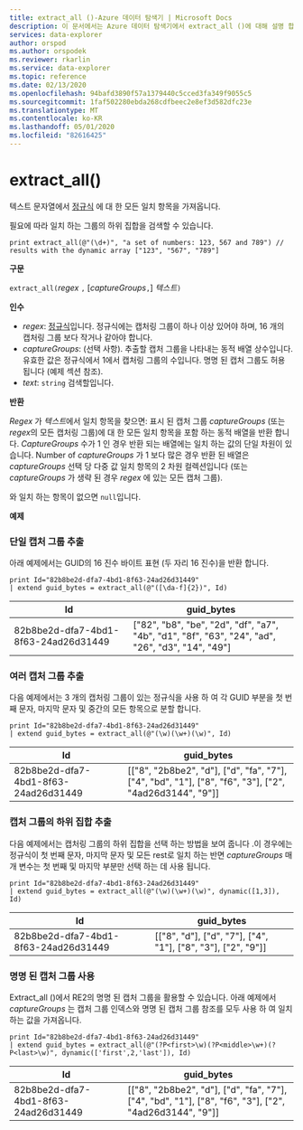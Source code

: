 ```yaml
---
title: extract_all ()-Azure 데이터 탐색기 | Microsoft Docs
description: 이 문서에서는 Azure 데이터 탐색기에서 extract_all ()에 대해 설명 합니다.
services: data-explorer
author: orspod
ms.author: orspodek
ms.reviewer: rkarlin
ms.service: data-explorer
ms.topic: reference
ms.date: 02/13/2020
ms.openlocfilehash: 94bafd3890f57a1379440c5cced3fa349f9055c5
ms.sourcegitcommit: 1faf502280ebda268cdfbeec2e8ef3d582dfc23e
ms.translationtype: MT
ms.contentlocale: ko-KR
ms.lasthandoff: 05/01/2020
ms.locfileid: "82616425"
---
```

# <a name="extract_all"></a>extract_all()

텍스트 문자열에서 [정규식](./re2.md) 에 대 한 모든 일치 항목을 가져옵니다.

필요에 따라 일치 하는 그룹의 하위 집합을 검색할 수 있습니다.

```kusto
print extract_all(@"(\d+)", "a set of numbers: 123, 567 and 789") // results with the dynamic array ["123", "567", "789"]
```

**구문**

`extract_all(`*regex* `,` [*captureGroups*`,`] *텍스트*`)`

**인수**

* *regex*: [정규식](./re2.md)입니다. 정규식에는 캡처링 그룹이 하나 이상 있어야 하며, 16 개의 캡처링 그룹 보다 작거나 같아야 합니다.
* *captureGroups*: (선택 사항). 추출할 캡처 그룹을 나타내는 동적 배열 상수입니다. 유효한 값은 정규식에서 1에서 캡처링 그룹의 수입니다. 명명 된 캡처 그룹도 허용 됩니다 (예제 섹션 참조).
* *text*: `string` 검색할입니다.

**반환**

*Regex* 가 *텍스트*에서 일치 항목을 찾으면: 표시 된 캡처 그룹 *captureGroups* (또는 *regex*의 모든 캡처링 그룹)에 대 한 모든 일치 항목을 포함 하는 동적 배열을 반환 합니다.
*CaptureGroups* 수가 1 인 경우 반환 되는 배열에는 일치 하는 값의 단일 차원이 있습니다.
Number of *captureGroups* 가 1 보다 많은 경우 반환 된 배열은 *captureGroups* 선택 당 다중 값 일치 항목의 2 차원 컬렉션입니다 (또는 *captureGroups* 가 생략 된 경우 *regex* 에 있는 모든 캡처 그룹). 

와 일치 하는 항목이 없으면 `null`입니다. 

**예제**

### <a name="extracting-single-capture-group"></a>단일 캡처 그룹 추출
아래 예제에서는 GUID의 16 진수 바이트 표현 (두 자리 16 진수)을 반환 합니다.

```kusto
print Id="82b8be2d-dfa7-4bd1-8f63-24ad26d31449"
| extend guid_bytes = extract_all(@"([\da-f]{2})", Id) 
```

|Id|guid_bytes|
|---|---|
|82b8be2d-dfa7-4bd1-8f63-24ad26d31449|["82", "b8", "be", "2d", "df", "a7", "4b", "d1", "8f", "63", "24", "ad", "26", "d3", "14", "49"]|

### <a name="extracting-several-capture-groups"></a>여러 캡처 그룹 추출 
다음 예제에서는 3 개의 캡처링 그룹이 있는 정규식을 사용 하 여 각 GUID 부분을 첫 번째 문자, 마지막 문자 및 중간의 모든 항목으로 분할 합니다.

```kusto
print Id="82b8be2d-dfa7-4bd1-8f63-24ad26d31449"
| extend guid_bytes = extract_all(@"(\w)(\w+)(\w)", Id) 
```

|Id|guid_bytes|
|---|---|
|82b8be2d-dfa7-4bd1-8f63-24ad26d31449|[["8", "2b8be2", "d"], ["d", "fa", "7"], ["4", "bd", "1"], ["8", "f6", "3"], ["2", "4ad26d3144", "9"]]|

### <a name="extracting-subset-of-capture-groups"></a>캡처 그룹의 하위 집합 추출

다음 예제에서는 캡처링 그룹의 하위 집합을 선택 하는 방법을 보여 줍니다 .이 경우에는 정규식이 첫 번째 문자, 마지막 문자 및 모든 rest로 일치 하는 반면 *captureGroups* 매개 변수는 첫 번째 및 마지막 부분만 선택 하는 데 사용 됩니다. 

```kusto
print Id="82b8be2d-dfa7-4bd1-8f63-24ad26d31449"
| extend guid_bytes = extract_all(@"(\w)(\w+)(\w)", dynamic([1,3]), Id) 
```

|Id|guid_bytes|
|---|---|
|82b8be2d-dfa7-4bd1-8f63-24ad26d31449|[["8", "d"], ["d", "7"], ["4", "1"], ["8", "3"], ["2", "9"]]|


### <a name="using-named-capture-groups"></a>명명 된 캡처 그룹 사용

Extract_all ()에서 RE2의 명명 된 캡처 그룹을 활용할 수 있습니다. 아래 예제에서 *captureGroups* 는 캡처 그룹 인덱스와 명명 된 캡처 그룹 참조를 모두 사용 하 여 일치 하는 값을 가져옵니다.

```kusto
print Id="82b8be2d-dfa7-4bd1-8f63-24ad26d31449"
| extend guid_bytes = extract_all(@"(?P<first>\w)(?P<middle>\w+)(?P<last>\w)", dynamic(['first',2,'last']), Id) 
```

|Id|guid_bytes|
|---|---|
|82b8be2d-dfa7-4bd1-8f63-24ad26d31449|[["8", "2b8be2", "d"], ["d", "fa", "7"], ["4", "bd", "1"], ["8", "f6", "3"], ["2", "4ad26d3144", "9"]]|
